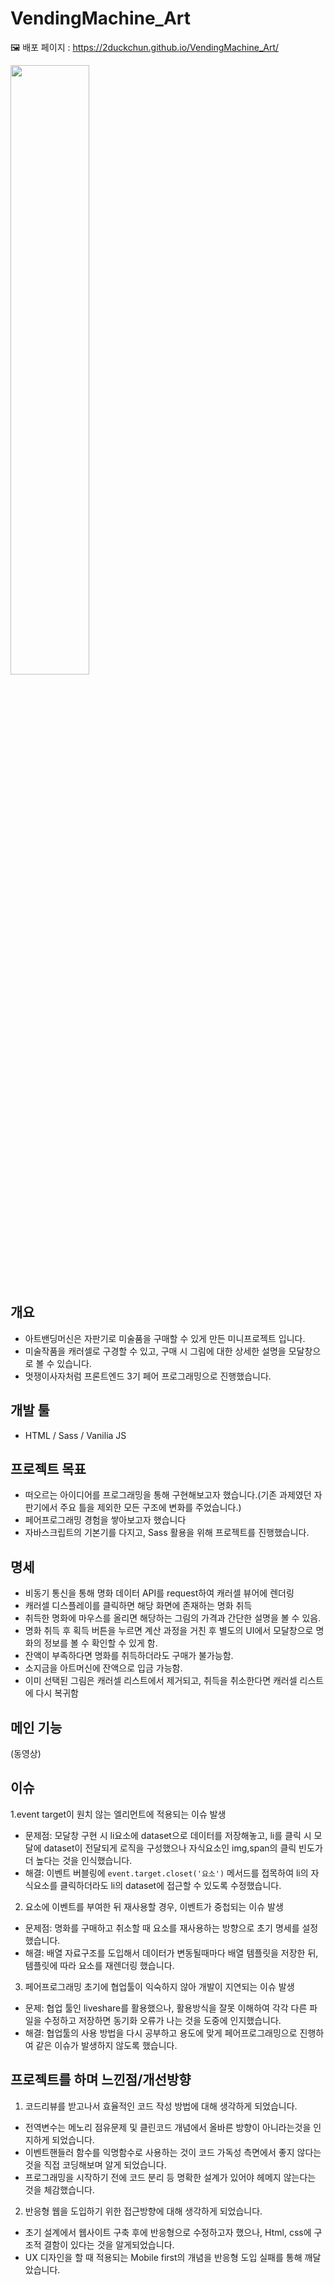 # VendingMachine_Art

🖼️ 배포 페이지 : https://2duckchun.github.io/VendingMachine_Art/

<img width="50%" src="https://user-images.githubusercontent.com/96304623/208017860-4a977473-f552-4943-9f02-5406c5bb8536.png"/>

## 개요
* 아트밴딩머신은 자판기로 미술품을 구매할 수 있게 만든 미니프로젝트 입니다.
* 미술작품을 캐러셀로 구경할 수 있고, 구매 시 그림에 대한 상세한 설명을 모달창으로 볼 수 있습니다.
* 멋쟁이사자처럼 프론트엔드 3기 페어 프로그래밍으로 진행했습니다.

## 개발 툴 
* HTML / Sass / Vanilia JS

## 프로젝트 목표
* 떠오르는 아이디어를 프로그래밍을 통해 구현해보고자 했습니다.(기존 과제였던 자판기에서 주요 틀을 제외한 모든 구조에 변화를 주었습니다.)
* 페어프로그래밍 경험을 쌓아보고자 했습니다
* 자바스크립트의 기본기를 다지고, Sass 활용을 위해 프로젝트를 진행했습니다.

## 명세
* 비동기 통신을 통해 명화 데이터 API를 request하여 캐러셀 뷰어에 렌더링
* 캐러셀 디스플레이를 클릭하면 해당 화면에 존재하는 명화 취득
* 취득한 명화에 마우스를 올리면 해당하는 그림의 가격과 간단한 설명을 볼 수 있음.
* 명화 취득 후 획득 버튼을 누르면 계산 과정을 거친 후 별도의 UI에서 모달창으로 명화의 정보를 볼 수 확인할 수 있게 함.
* 잔액이 부족하다면 명화를 취득하더라도 구매가 불가능함.
* 소지금을 아트머신에 잔액으로 입금 가능함.
* 이미 선택된 그림은 캐러셀 리스트에서 제거되고, 취득을 취소한다면 캐러셀 리스트에 다시 복귀함
 
## 메인 기능
(동영상)


## 이슈
1.event target이 원치 않는 엘리먼트에 적용되는 이슈 발생
  - 문제점: 모달창 구현 시 li요소에 dataset으로 데이터를 저장해놓고, li를 클릭 시 모달에 dataset이 전달되게 로직을 구성했으나 자식요소인 img,span의 클릭 빈도가 더 높다는 것을 인식했습니다.
  - 해결: 이벤트 버블링에 `event.target.closet('요소')` 메서드를 접목하여 li의 자식요소를 클릭하더라도 li의 dataset에 접근할 수 있도록 수정했습니다.
2. 요소에 이벤트를 부여한 뒤 재사용할 경우, 이벤트가 중첩되는 이슈 발생
  - 문제점: 명화를 구매하고 취소할 때 요소를 재사용하는 방향으로 초기 명세를 설정했습니다.
  - 해결: 배열 자료구조를 도입해서 데이터가 변동될때마다 배열 템플릿을 저장한 뒤, 템플릿에 따라 요소를 재렌더링 했습니다.
3. 페어프로그래밍 초기에 협업툴이 익숙하지 않아 개발이 지연되는 이슈 발생
  - 문제: 협업 툴인 liveshare를 활용했으나, 활용방식을 잘못 이해하여 각각 다른 파일을 수정하고 저장하면 동기화 오류가 나는 것을 도중에 인지했습니다.
  - 해결: 협업툴의 사용 방법을 다시 공부하고 용도에 맞게 페어프로그래밍으로 진행하여 같은 이슈가 발생하지 않도록 했습니다.

## 프로젝트를 하며 느낀점/개선방향
1. 코드리뷰를 받고나서 효율적인 코드 작성 방법에 대해 생각하게 되었습니다.
  - 전역변수는 메노리 점유문제 및 클린코드 개념에서 올바른 방향이 아니라는것을 인지하게 되었습니다.
  - 이벤트핸들러 함수를 익명함수로 사용하는 것이 코드 가독성 측면에서 좋지 않다는 것을 직접 코딩해보며 알게 되었습니다.
  - 프로그래밍을 시작하기 전에 코드 분리 등 명확한 설계가 있어야 헤메지 않는다는 것을 체감했습니다.
2. 반응형 웹을 도입하기 위한 접근방향에 대해 생각하게 되었습니다.
  - 초기 설계에서 웹사이트 구축 후에 반응형으로 수정하고자 했으나, Html, css에 구조적 결함이 있다는 것을 알게되었습니다.
  - UX 디자인을 할 때 적용되는 Mobile first의 개념을 반응형 도입 실패를 통해 깨달았습니다.
  
  




